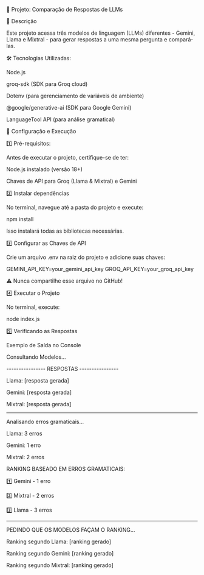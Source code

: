🚀 Projeto: Comparação de Respostas de LLMs

📌 Descrição

Este projeto acessa três modelos de linguagem (LLMs) diferentes - Gemini, Llama e Mixtral - para gerar respostas a uma mesma pergunta e compará-las.

🛠️ Tecnologias Utilizadas:

Node.js

groq-sdk (SDK para Groq cloud)

Dotenv (para gerenciamento de variáveis de ambiente)

@google/generative-ai (SDK para Google Gemini)

LanguageTool API (para análise gramatical)

🔧 Configuração e Execução

1️⃣ Pré-requisitos:

Antes de executar o projeto, certifique-se de ter:

Node.js instalado (versão 18+)

Chaves de API para Groq (Llama & Mixtral) e Gemini

2️⃣ Instalar dependências

No terminal, navegue até a pasta do projeto e execute:

npm install

Isso instalará todas as bibliotecas necessárias.

3️⃣ Configurar as Chaves de API

Crie um arquivo .env na raiz do projeto e adicione suas chaves:

GEMINI_API_KEY=your_gemini_api_key
GROQ_API_KEY=your_groq_api_key

⚠️ Nunca compartilhe esse arquivo no GitHub!

4️⃣ Executar o Projeto

No terminal, execute:

node index.js

5️⃣ Verificando as Respostas

Exemplo de Saída no Console

Consultando Modelos...

---------------- RESPOSTAS ----------------

Llama: [resposta gerada]

Gemini: [resposta gerada]

Mixtral: [resposta gerada]

------------------------------------------------------
Analisando erros gramaticais...

Llama: 3 erros

Gemini: 1 erro

Mixtral: 2 erros

RANKING BASEADO EM ERROS GRAMATICAIS:

1️⃣ Gemini - 1 erro

2️⃣ Mixtral - 2 erros

3️⃣ Llama - 3 erros

---------------------------------------------
PEDINDO QUE OS MODELOS FAÇAM O RANKING...

Ranking segundo Llama: [ranking gerado]

Ranking segundo Gemini: [ranking gerado]

Ranking segundo Mixtral: [ranking gerado]
